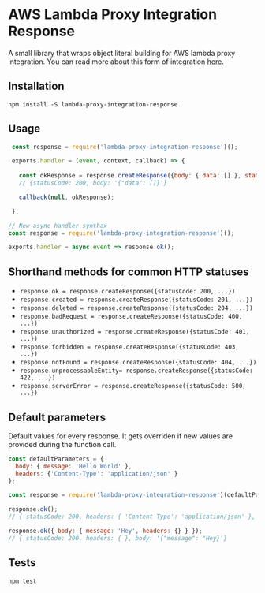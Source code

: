 AWS Lambda Proxy Integration Response
=========

A small library that wraps object literal building for AWS lambda proxy integration. You can read more about this form of integration [here](http://docs.aws.amazon.com/apigateway/latest/developerguide/api-gateway-create-api-as-simple-proxy-for-lambda.html).


## Installation

  `npm install -S lambda-proxy-integration-response`

## Usage

 ```javascript
  const response = require('lambda-proxy-integration-response')();

  exports.handler = (event, context, callback) => {
    
    const okResponse = response.createResponse({body: { data: [] }, statusCode: 200});
    // {statusCode: 200, body: '{"data": []}'}

    callback(null, okResponse);

  };
  ```
  
   ```javascript
  // New async handler synthax
  const response = require('lambda-proxy-integration-response')();

  exports.handler = async event => response.ok();
  ```
  

## Shorthand methods for common HTTP statuses
  - `response.ok = response.createResponse({statusCode: 200, ...})`
  - `response.created = response.createResponse({statusCode: 201, ...})`
  - `response.deleted = response.createResponse({statusCode: 204, ...})`
  - `response.badRequest = response.createResponse({statusCode: 400, ...})`
  - `response.unauthorized = response.createResponse({statusCode: 401, ...})`
  - `response.forbidden = response.createResponse({statusCode: 403, ...})`
  - `response.notFound = response.createResponse({statusCode: 404, ...})`
  - `response.unprocessableEntity= response.createResponse({statusCode: 422, ...})`
  - `response.serverError = response.createResponse({statusCode: 500, ...})`


## Default parameters

Default values for every response. It gets overriden if new values are provided during the function call.

```javascript
const defaultParameters = {
  body: { message: 'Hello World' },
  headers: {'Content-Type': 'application/json' }
};

const response = require('lambda-proxy-integration-response')(defaultParameters);

response.ok();
// { statusCode: 200, headers: { 'Content-Type': 'application/json' }, body: '{"message": "Hello World}'}

response.ok({ body: { message: 'Hey', headers: {} } });
// { statusCode: 200, headers: { }, body: '{"message": "Hey}'}
```

## Tests

  `npm test`
